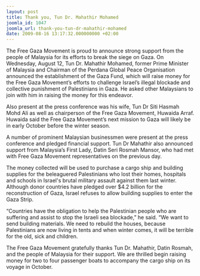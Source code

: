 ```yaml
---
layout: post
title: Thank you, Tun Dr. Mahathir Mohamed
joomla_id: 1047
joomla_url: thank-you-tun-dr-mahathir-mohamed
date: 2009-08-16 13:17:32.000000000 +02:00
---
```

<p>The Free Gaza Movement is proud to announce strong support from the people of Malaysia for its efforts to break the siege on Gaza. On Wednesday, August 12, Tun Dr. Mahathir Mohamed, former Prime Minister of Malaysia and Chairman of the Perdana Global Peace Organisation announced the establishment of the Gaza Fund, which will raise money for the Free Gaza Movement’s efforts to challenge Israel’s illegal blockade and collective punishment of Palestinians in Gaza. He asked other Malaysians to join with him in raising the money for this endeavor.</p>
<p>

</p>
<p>Also present at the press conference was his wife, Tun Dr Siti Hasmah Mohd Ali as well as chairperson of the Free Gaza Movement, Huwaida Arraf. Huwaida said the Free Gaza Movement’s next mission to Gaza will likely be in early October before the winter season.</p>
<p>A number of prominent Malaysian businessmen were present at the press conference and pledged financial support. Tun Dr Mahathir also announced support from Malaysia’s First Lady, Datin Seri Rosmah Mansor, who had met with Free Gaza Movement representatives on the previous day.</p>
<p>The money collected will be used to purchase a cargo ship and building supplies for the beleaguered Palestinians who lost their homes, hospitals and schools in Israel's brutal military assault against them last winter. Although donor countries have pledged over $4.2 billion for the reconstruction of Gaza, Israel refuses to allow building supplies to enter the Gaza Strip.</p>
<p>“Countries have the obligation to help the Palestinian people who are suffering and assist to stop the Israeli sea blockade,” he said. “We want to send building materials. We need to rebuild the houses, because Palestinians are now living in tents and when winter comes, it will be terrible for the old, sick and children.</p>
<p>The Free Gaza Movement gratefully thanks Tun Dr. Mahathir, Datin Rosmah, and the people of Malaysia for their support. We are thrilled begin raising money for  two to four passenger boats to accompany the cargo ship on its voyage in October.</p>
<p> </p>
